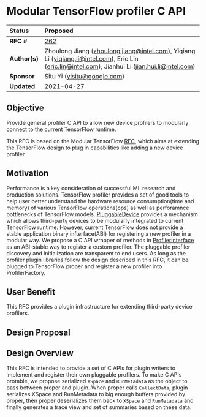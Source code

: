 # Modular TensorFlow profiler C API
| Status        | Proposed                                             |
:-------------- |:---------------------------------------------------- |
| **RFC #**     | [262](https://github.com/tensorflow/community/pull/262)|
| **Author(s)** | Zhoulong Jiang (zhoulong.jiang@intel.com), Yiqiang Li (yiqiang.li@intel.com), Eric Lin (eric.lin@intel.com), Jianhui Li (jian.hui.li@intel.com) |
| **Sponsor**   | Situ Yi (yisitu@google.com)                          |
| **Updated**   | 2021-04-27                                           |

## **Objective**

Provide general profiler C API to allow new device profilers to modularly connect to the current TensorFlow runtime.

This RFC is based on the Modular TensorFlow  [RFC](https://github.com/tensorflow/community/pull/77), which aims at extending the TensorFlow design to plug in capabilities like adding a new device profiler.

## **Motivation**

Performance is a key consideration of successful ML research and production solutions. TensorFlow profiler provides a set of good tools to help user better understand the hardware resource consumption(time and memory) of various TensorFlow operations(ops) as well as perforamnce bottlenecks of TensorFlow models. [PluggableDevice](https://github.com/tensorflow/community/pull/262) provides a mechanism which allows third-party devices to be modularly integrated to current TensorFlow runtime. However, current TensorFlow does not provide a stable application binary infterface(ABI) for registering a new profiler in a modular way. We propose a C API wrapper of methods in [ProfilerInterface](https://github.com/tensorflow/tensorflow/blob/0a3773ed7b4c1fc60486dddfacbe9a5cbf2b2bdd/tensorflow/core/profiler/lib/profiler_interface.h#L33) as an ABI-stable way to register a custom profiler. The pluggable profiler discovery and initialization are transparent to end users. As long as the profiler plugin libraries follow the design described in this RFC, it can be plugged to TensorFlow proper and register a new profiler into ProfilerFactory.

## **User Benefit**

This RFC provides a plugin infrastructure for extending third-party device profilers.

## **Design Proposal**

## Design Overview

This RFC is intended to provide a set of C APIs for plugin writers to implement and register their own pluggable profilers. To make C APIs protable, we propose serialized `XSpace` and `RunMetadata` as the object to pass between proper and plugin. When proper calls `CollectData`, plugin serializes XSpace and RunMetadata to big enough buffers provided by proper, then proper deserializes them back to `XSpace` and `RunMetadata` and finally generates a trace view and set of summaries based on these data.

<div align=center>
<img src=>
</div>
